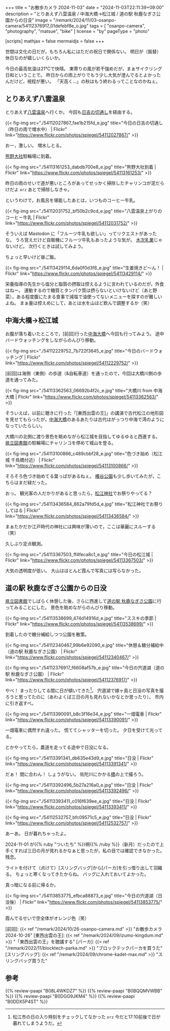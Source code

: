 +++
title = "お散歩カメラ 2024-11-03"
date =  "2024-11-03T22:11:39+09:00"
description = "とりあえず八雲温泉 / 中海大橋→松江城 / 道の駅 秋鹿なぎさ公園からの日没"
image = "/remark/2024/11/03-osanpo-camera/54112376917_01defebf8e_o.jpg"
tags = [ "osanpo-camera", "photography", "matsue", "bike" ]
license = "by"
pageType = "photo"

[scripts]
  mathjax = false
  mermaidjs = false
+++

世間は文化の日だが，もちろん私にはただの祝日で関係ない。
明日が（振替）休日なのが嬉しいくらいか。

今日の最高気温は21℃で快晴。
東寄りの風が若干強めだが，まぁサイクリング日和ということで。
昨日からの雨上がりでもう少し大気が澄んでるとよかったんだけど，視程が悪い。
「天高く...」の秋はもう終わるってことなのかねぇ。

## とりあえず八雲温泉

とりあえず[八雲温泉][八雲温泉ゆうあい熊野館]へ行くか。
今回も[日吉の切通し]を経由する。

{{< fig-img src="./54112027867_fae1b215fd_e.jpg" title="今日の日吉の切通し（昨日の雨で増水中） | Flickr" link="https://www.flickr.com/photos/spiegel/54112027867/" >}}

おー，激しい。
増水しとる。

[熊野大社]駐輪場に到着。

{{< fig-img src="./54113161253_dabdb700e8_e.jpg" title="熊野大社到着 | Flickr" link="https://www.flickr.com/photos/spiegel/54113161253/" >}}

昨日の雨のせいで道が悪いところがあってせっかく掃除したチャリンコが泥だらけだよ `orz`  あとで掃除しなきゃ。

というわけで，お風呂を堪能したあとは，いつものコーヒー牛乳。

{{< fig-img src="./54112031752_bf50b2c9cd_e.jpg" title="八雲温泉上がりのコーヒー牛乳 | Flickr" link="https://www.flickr.com/photos/spiegel/54112031752/" >}}

そういえば Mastodon に「フルーツ牛乳も欲しい」ってリクエストがあったな。
うろ覚えだけど自販機にフルーツ牛乳もあったような気が。
[木次乳業]じゃないけど。
次行くときは試してみよう。

ちょっと早いけど昼ご飯。

{{< fig-img src="./54113429114_6da0f0d3f8_e.jpg" title="生姜焼きど〜ん！ | Flickr" link="https://www.flickr.com/photos/spiegel/54113429114/" >}}

栄養指導の先生から塩分と脂質の摂取は控えるように言われているのだが，外食はねー。
運動するので糖質とタンパク質は摂らないといけないけど（あと野菜），ある程度腹にたまる食事で減塩で油使ってないメニューを探すのが難しいよね。
まぁ量は控えめにして，あとは水を山ほど飲んで調整するか（笑）

## 中海大橋→松江城

お腹が落ち着いたところで，[前回]行った[中海大橋]へ今回も行ってみよう。
途中バードウォッチングをしながらのんびり移動。

{{< fig-img src="./54112229752_7b722f3645_e.jpg" title="今日のバードウォッチング | Flickr" link="https://www.flickr.com/photos/spiegel/54112229752/" >}}

[前回]は海側（東側）の歩道（&自転車道）を通ったので，今回は大橋川側の歩道を通ってみた。

{{< fig-img src="./54113362563_06692b4f2c_e.jpg" title="大橋川 from 中海大橋 | Flickr" link="https://www.flickr.com/photos/spiegel/54113362563/" >}}

そういえば，以前に聴きに行った「[東西出雲の王]」の講演で古代松江の地形図を見せてもらったが，[中海大橋]のあるあたりは古代はがっつり中海で湾のようになっていたらしい。

大橋川の北側に渡り景色を眺めながら松江城を目指してゆるゆると西進する。
[県立図書館][島根県立図書館]の駐輪場にチャリンコを停めて城山を登る。

{{< fig-img src="./54113100866_c489cbbf28_e.jpg" title="色づき始め（松江城 千鳥橋付近） | Flickr" link="https://www.flickr.com/photos/spiegel/54113100866/" >}}

そろそろ色づき始めてる葉っぱがあるねぇ。
[椿谷公園]も少し歩いてみたが，こちらはまだ緑だった。

おっ。
観光客の人だかりがあると思ったら，[松江神社]でお祭りやってる？

{{< fig-img src="./54113436584_862a79fd5d_e.jpg" title="松江神社でお祭りしてはる | Flickr" link="https://www.flickr.com/photos/spiegel/54113436584/" >}}

まぁたかだか江戸時代の神社には興味が薄いので，ここは華麗にスルーする（笑）

久しぶり定点観測。

{{< fig-img src="./54113367503_ff4feca8c1_e.jpg" title="今日の松江城 | Flickr" link="https://www.flickr.com/photos/spiegel/54113367503/" >}}

大気の透明度が低い。
大山はほとんど霞んで写真には写らなかった。

## 道の駅 秋鹿なぎさ公園からの日没

[県立図書館][島根県立図書館]でしばらく休憩した後，さらに西進して[道の駅 秋鹿なぎさ公園]に行ってみることにした。
景色を眺めながらのんびり移動。

{{< fig-img src="./54113538699_474d14916d_e.jpg" title="ススキの季節 | Flickr" link="https://www.flickr.com/photos/spiegel/54113538699/" >}}

到着したので糖分補給しつつ公園を散策。

{{< fig-img src="./54112340467_99b6e92090_e.jpg" title="休憩＆糖分補給中（道の駅 秋鹿なぎさ公園） | Flickr" link="https://www.flickr.com/photos/spiegel/54112340467/" >}}

{{< fig-img src="./54112376917_f6608af57b_e.jpg" title="今日の宍道湖（道の駅 秋鹿なぎさ公園） | Flickr" link="https://www.flickr.com/photos/spiegel/54112376917/" >}}

やべ！ まったりしてる間に日が傾いてきた[^ss1]。
宍道湖で嫁ヶ島と日没の写真を撮ろうと思ってたのに（あわよくば三日の月も見れないかなとか思ったり）。
市内に引き返すべ。

[^ss1]: 松江市の日の入り時刻をチェックしてなかった `orz`  今だと17:10前後で日が暮れてしまうようだ。

{{< fig-img src="./54113390091_b8c3f16e34_e.jpg" title="一畑電車 | Flickr" link="https://www.flickr.com/photos/spiegel/54113390091/" >}}

一畑電車に偶然すれ違った。
慌ててシャッターを切った。
夕日を受けて光ってる。

とかやってたら，農道を走ってる途中で日没になる。

{{< fig-img src="./54113391341_db635e43d9_e.jpg" title="日没 | Flickr" link="https://www.flickr.com/photos/spiegel/54113391341/" >}}

だぁ！ 間に合わん！
しょうがない。
佐陀川にかかる[橋](https://maps.app.goo.gl/W8w4zrbob38JzJLi6)の上で撮ろう。

{{< fig-img src="./54113392496_5b27a216a0_e.jpg" title="日没 | Flickr" link="https://www.flickr.com/photos/spiegel/54113392496/" >}}

{{< fig-img src="./54113393411_c016f639ee_e.jpg" title="日没 | Flickr" link="https://www.flickr.com/photos/spiegel/54113393411/" >}}

{{< fig-img src="./54112532757_bfc09571c5_e.jpg" title="日没 | Flickr" link="https://www.flickr.com/photos/spiegel/54112532757/" >}}

あーあ。
日が暮れちゃったよ。

2024-11-01 が{{% ruby "ついたち" %}}朔{{% /ruby %}}（新月）だったので上手くすれば三日の月が見れるかなぁと思ったが，私の目では確認できなかった。
残念。

ライトを付けて（点けて）[スリングバッグ]から[パーカ]を引っ借り出して羽織る。
ちょっと寒くなってきたからね。
バッグに入れておいてよかった。

真っ暗になる前に帰るか。

{{< fig-img src="./54113853775_efbca88873_e.jpg" title="今日の宍道湖（日没後） | Flickr" link="https://www.flickr.com/photos/spiegel/54113853775/" >}}

霞んでるせいで空全体がオレンジ色（笑）

[日吉の切通し]: https://maps.app.goo.gl/XRLFXNkcWm6WdLc3A
[熊野大社]: http://www.kumanotaisha.or.jp/ "出雲國一之宮　熊野大社"
[八雲温泉ゆうあい熊野館]: https://www.kumanokan.jp/ "八雲温泉ゆうあい熊野館"
[木次乳業]: https://www.kisuki-milk.co.jp/ "木次乳業"
[中海大橋]: https://maps.app.goo.gl/J4i7RkNSZQpUT5Sp9
[島根県立図書館]: https://www.library.pref.shimane.lg.jp/
[椿谷公園]: https://maps.app.goo.gl/sFiJt57jPCtvAt826
[松江神社]: https://maps.app.goo.gl/iL9haEmrnWDnFrYcA
[道の駅 秋鹿なぎさ公園]: https://skss-inc.com/facility/nagisa/ "道の駅 秋鹿なぎさ公園"
[前回]: {{< ref "/remark/2024/10/26-osanpo-camera.md" >}} "お散歩カメラ 2024-10-26"
[東西出雲の王]: {{< ref "/remark/2024/09/izumo-kingdum.md" >}} "「東西出雲の王」を聴講する"
[パーカ]: {{< ref "/remark/2022/11/blocktech-parka.md" >}} "ブロックテックパーカを買うた"
[スリングバッグ]: {{< ref "/remark/2024/09/chrome-kadet-max.md" >}} "スリングバッグ買うた"

## 参考

{{% review-paapi "B08L4WKDZ7" %}} <!-- PowerShot ZOOM -->
{{% review-paapi "B0BQQMVWBB" %}} <!-- ボディバッグ スリングバッグ CHROME KADET MAX -->
{{% review-paapi "B0DGG9JKM4" %}} <!-- フィーリングラデーション Feelingradation ReGLOSSフィーリングラデーション -->
{{% review-paapi "B0DDX5P4ST" %}} <!-- 推しの子 ファタール FATAL -->
